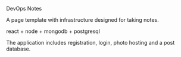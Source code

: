 DevOps Notes

A page template with infrastructure designed for taking notes.

react + node + mongodb + postgresql

The application includes registration, login, photo hosting and a post database.
